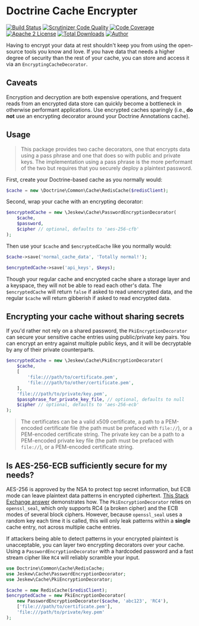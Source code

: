 # Doctrine Cache Encrypter

[![Build Status](https://travis-ci.org/jeskew/doctrine-cache-encrypter.svg?branch=master)](https://travis-ci.org/jeskew/doctrine-cache-encrypter)
[![Scrutinizer Code Quality](https://scrutinizer-ci.com/g/jeskew/doctrine-cache-encrypter/badges/quality-score.png?b=master)](https://scrutinizer-ci.com/g/jeskew/doctrine-cache-encrypter/?branch=master)
[![Code Coverage](https://scrutinizer-ci.com/g/jeskew/doctrine-cache-encrypter/badges/coverage.png?b=master)](https://scrutinizer-ci.com/g/jeskew/doctrine-cache-encrypter/?branch=master)
[![Apache 2 License](https://img.shields.io/packagist/l/jeskew/doctrine-cache-encrypter.svg?style=flat)](https://www.apache.org/licenses/LICENSE-2.0.html)
[![Total Downloads](https://img.shields.io/packagist/dt/jeskew/doctrine-cache-encrypter.svg?style=flat)](https://packagist.org/packages/jeskew/doctrine-cache-encrypter)
[![Author](http://img.shields.io/badge/author-@jreskew-blue.svg?style=flat-square)](https://twitter.com/jreskew)

Having to encrypt your data at rest shouldn't keep you from using the open-source
tools you know and love. If you have data that needs a higher degree of security
than the rest of your cache, you can store and access it via an 
`EncryptingCacheDecorator`.

## Caveats

Encryption and decryption are both expensive operations, and frequent reads from
an encrypted data store can quickly become a bottleneck in otherwise performant
applications. Use encrypted caches sparingly (i.e., **do not** use an encrypting
decorator around your Doctrine Annotations cache).

## Usage

> This package provides two cache decorators, one that encrypts data using
a pass phrase and one that does so with public and private keys. The
implementation using a pass phrase is the more performant of the two but
requires that you securely deploy a plaintext password.

First, create your Doctrine-based cache as you normally would:
```php
$cache = new \Doctrine\Common\Cache\RedisCache($redisClient);
```

Second, wrap your cache with an encrypting decorator:
```php
$encryptedCache = new \Jeskew\Cache\PasswordEncryptionDecorator(
    $cache,
    $password,
    $cipher // optional, defaults to 'aes-256-cfb'
);
```

Then use your `$cache` and `$encryptedCache` like you normally would:
```php
$cache->save('normal_cache_data', 'Totally normal!');

$encryptedCache->save('api_keys', $keys);
```

Though your regular cache and encrypted cache share a storage layer and a
keyspace, they will not be able to read each other's data. The `$encryptedCache`
will return `false` if asked to read unencrypted data, and the regular `$cache`
will return gibberish if asked to read encrypted data.

## Encrypting your cache without sharing secrets

If you'd rather not rely on a shared password, the `PkiEncryptionDecorator` can
secure your sensitive cache entries using public/private key pairs. You can
encrypt an entry against multiple public keys, and it will be decryptable by any
of their private counterparts.

```php
$encryptedCache = new \Jeskew\Cache\PkiEncryptionDecorator(
    $cache,
    [
        'file:///path/to/certificate.pem',
        'file:///path/to/other/certificate.pem',
    ],
    'file:///path/to/private/key.pem',
    $passphrase_for_private_key_file, // optional, defaults to null
    $cipher // optional, defaults to 'aes-256-ecb'
);
```

> The certificates can be a valid x509 certificate, a path to a PEM-encoded
certificate file (the path must be prefaced with `file://`), or a PEM-encoded
certificate string. The private key can be a path to a PEM-encoded private key
file (the path must be prefaced with `file://`), or a PEM-encoded certificate string.

## Is AES-256-ECB sufficiently secure for my needs?

AES-256 is approved by the NSA to protect top secret information, but ECB mode
can leave plaintext data patterns in encrypted ciphertext. [This Stack Exchange
answer](http://crypto.stackexchange.com/a/20946/27519) demonstrates how. The
`PkiEncryptionDecorator` relies on `openssl_seal`, which only supports RC4 (a
broken cipher) and the ECB modes of several block ciphers. However, because
`openssl_seal` uses a random key each time it is called, this will only leak
patterns within a **single** cache entry, not across multiple cache entries.

If attackers being able to detect patterns in your encrypted plaintext is
unacceptable, you can layer two encrypting decorators over your cache. Using a
`PasswordEncryptionDecorator` with a hardcoded password and a fast stream cipher
like `RC4` will reliably scramble your input.
```php
use Doctrine\Common\Cache\RedisCache;
use Jeskew\Cache\PasswordEncryptionDecorator;
use Jeskew\Cache\PkiEncryptionDecorator;

$cache = new RedisCache($redisClient);
$encryptedCache = new PkiEncryptionDecorator(
    new PasswordEncryptionDecorator($cache, 'abc123', 'RC4'),
    ['file:///path/to/certificate.pem'],
    'file:///path/to/private/key.pem'
);
```
